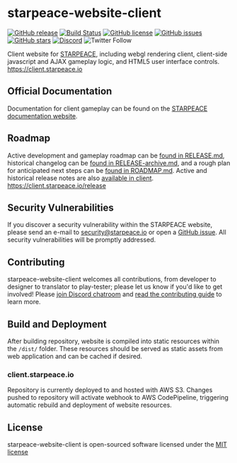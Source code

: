 
# starpeace-website-client

[![GitHub release](https://img.shields.io/github/release/starpeace-project/starpeace-website-client.svg)](https://github.com/starpeace-project/starpeace-website-client/releases/)
[![Build Status](https://travis-ci.org/starpeace-project/starpeace-website-client.svg)](https://travis-ci.org/starpeace-project/starpeace-website-client)
[![GitHub license](https://img.shields.io/github/license/starpeace-project/starpeace-website-client.svg)](https://github.com/starpeace-project/starpeace-website-client/blob/master/LICENSE)
[![GitHub issues](https://img.shields.io/github/issues/starpeace-project/starpeace-website-client.svg)](https://github.com/starpeace-project/starpeace-website-client/issues)
[![GitHub stars](https://img.shields.io/github/stars/starpeace-project/starpeace-website-client.svg)](https://github.com/starpeace-project/starpeace-website-client/stargazers)
[![Discord](https://img.shields.io/discord/449310464321650703.svg)](https://discord.gg/TF9Bmsj)
![Twitter Follow](https://img.shields.io/twitter/follow/starpeace_io.svg?style=social&label=Follow)

Client website for [STARPEACE](https://www.starpeace.io), including webgl rendering client, client-side javascript and AJAX gameplay logic, and HTML5 user interface controls. https://client.starpeace.io

## Official Documentation

Documentation for client gameplay can be found on the [STARPEACE documentation website](https://docs.starpeace.io).

## Roadmap

Active development and gameplay roadmap can be [found in RELEASE.md](./RELEASE.md), historical changelog can be [found in RELEASE-archive.md](./RELEASE-archive.md), and a rough plan for anticipated next steps can be [found in ROADMAP.md](./ROADMAP.md). Active and historical release notes are also [available in client](https://client.starpeace.io/release). https://client.starpeace.io/release

## Security Vulnerabilities

If you discover a security vulnerability within the STARPEACE website, please send an e-mail to security@starpeace.io or open a [GitHub issue](https://github.com/starpeace-project/starpeace-website-client/issues). All security vulnerabilities will be promptly addressed.

## Contributing

starpeace-website-client welcomes all contributions, from developer to designer to translator to play-tester; please let us know if you'd like to get involved! Please [join Discord chatroom](https://discord.gg/TF9Bmsj) and [read the contributing guide](./CONTRIBUTING.md) to learn more.

## Build and Deployment

After building repository, website is compiled into static resources within the ```/dist/``` folder. These resources should be served as static assets from web application and can be cached if desired.

### client.starpeace.io

Repository is currently deployed to and hosted with AWS S3. Changes pushed to repository will activate webhook to AWS CodePipeline, triggering automatic rebuild and deployment of website resources.

## License

starpeace-website-client is open-sourced software licensed under the [MIT license](http://opensource.org/licenses/MIT)

